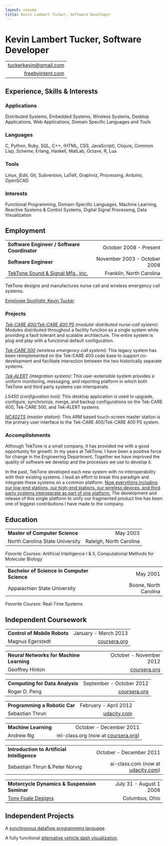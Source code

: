 ```yaml
---
layout: resume
title: Kevin Lambert Tucker, Software Developer
---
```


# Kevin Lambert Tucker, Software Developer

|                                                         |
|--------------------------------------------------------:|
| [tuckerkevin@gmail.com](mailto://tuckerkevin@gmail.com) |
| [freebyintent.com](http://freebyintent.com)             |

## Experience, Skills & Interests

### Applications
Distributed Systems, Embedded Systems, Wireless Systems, Desktop Applications, Web Applications, Domain Specific Languages and Tools

### Languages
C, Python, Ruby, SQL, C++, (HTML, CSS, JavaScript), Clojure, Common Lisp, Scheme, Erlang, Haskell, MatLab, Octave, R, Lua

### Tools
Linux, jEdit, Git, Subversion, LaTeX, Graphviz, Processing, Arduino, OpenSCAD

### Interests
Functional Programming, Domain-Specific Languages, Machine Learning, Reactive Systems & Control Systems, Digital Signal Processing, Data Visualization

## Employment

|                                                             |                              |
|-------------------------------------------------------------|-----------------------------:|
| **Software Engineer / Software Coordinator**                | October 2008 - Present       |
| **Software Engineer**                                       | November 2003 - October 2008 |
| [TekTone Sound & Signal Mfg., Inc.](http://www.tektone.com) | Franklin, North Carolina     |

TekTone designs and manufactures nurse call and wireless emergency call systems.

[Employee Spotlight: Kevin Tucker](http://tektone.com/tektalk102.htm#article2)

### Projects
[*Tek-CARE 400/Tek-CARE 400 P5*](http://tektone.com/tekcare400.htm) *(modular distributed nurse-call system):* Modules distributed throughout a facility function as a single system while providing a fault tolerant and scalable architecture. The entire system is plug and play with a functional default configuration.

[*Tek-CARE 500*](http://tektone.com/tekcare500.htm) *(wireless emergency call system):* This legacy system has been reimplemented on the Tek-CARE 400 code base to support co-development and facilitate interaction between the two historically separate systems.

[*Tek-ALERT*](http://tektone.com/blog/archives/1392) *(integration system):* This user-extensible system provides a uniform monitoring, messaging, and reporting platform in which both TekTone and third party systems can interoperate.

*LS450* *(configuration tool):* This desktop application is used to upgrade, configure, synchronize, merge, and backup configurations on the Tek-CARE 400, Tek-CARE 500, and Tek-ALERT systems.

[*NC402TS*](http://tektone.com/blog/archives/1380) *(master station):* This ARM based touch-screen master station is the primary user interface to the Tek-CARE 400/Tek-CARE 400 P5 system.

### Accomplishments

Although TekTone is a small company, it has provided me with a good opportunity for growth. In my years at TekTone, I have been a positive force for change in the Engineering Department. Together we have improved the quality of software we develop and the processes we use to develop it.

In the past, TekTone developed each new system with no interoperability with their existing systems. I lead an effort to break this paradigm and integrate these systems on a common platform. [Now everything including our low-end stations, our high-end stations, our wireless devices, and third party systems interoperate as part of one platform.](http://tektone.com/blog/archives/660) The development and release of this single platform to unify our fragmented product line has been one of biggest contributions I have made to the company.

## Education

|                                             |                         |
|---------------------------------------------|------------------------:|
| **Master of Computer Science**              | May 2003                |
| North Carolina State University             | Raleigh, North Carolina |

*Favorite Courses:* Artificial Intelligence I & II, Computational Methods for Molecular Biology

|                                             |                         |
|---------------------------------------------|------------------------:|
| **Bachelor of Science in Computer Science** | May 2001                |
| Appalachian State University                | Boone, North Carolina   |

*Favorite Courses:* Real-Time Systems

## Independent Coursework

|                                                 |                                                           |
|-------------------------------------------------|----------------------------------------------------------:|
| **Control of Mobile Robots**                    | January - March 2013                                      |
| Magnus Egerstedt                                | [coursera.org](http://coursera.org)                       |

|                                                 |                                                           |
|-------------------------------------------------|----------------------------------------------------------:|
| **Neural Networks for Machine Learning**        | October - November 2012                                   |
| Geoffrey Hinton                                 | [coursera.org](http://coursera.org)                       |

|                                                 |                                                           |
|-------------------------------------------------|----------------------------------------------------------:|
| **Computing for Data Analysis**                 | September - October 2012                                  |
| Roger D. Peng                                   | [coursera.org](http://coursera.org)                       |

|                                                 |                                                           |
|-------------------------------------------------|----------------------------------------------------------:|
| **Programming a Robotic Car**                   | February - April 2012                                     |
| Sebastian Thrun                                 | [udacity.com](http://udacity.com/)                        |

|                                                 |                                                           |
|-------------------------------------------------|----------------------------------------------------------:|
| **Machine Learning**                            | October - December 2011                                   |
| Andrew Ng                                       | ml-class.org (now at [coursera.org](http://coursera.org)) |

|                                                 |                                                           |
|-------------------------------------------------|----------------------------------------------------------:|
| **Introduction to Artificial Intelligence**     | October - December 2011                                   |
| Sebastian Thrun & Peter Norvig                  | ai-class.com (now at [udacity.com](http://udacity.com/))  |

|                                                 |                                                           |
|-------------------------------------------------|----------------------------------------------------------:|
| **Motorcycle Dynamics & Suspension Seminar**    | July 31 - August 1 2006                                   |
| [Tony Foale Designs](http://www.tonyfoale.com/) | Columbus, Ohio                                            |

## Independent Projects

A [synchronous dataflow programming language]({{site.url}}/dataflow.html).

A fully functional [alternative vehicle dash visualization]({{site.url}}/dash.html).

